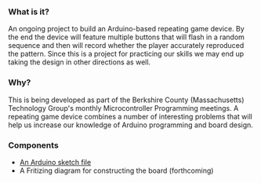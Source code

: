### What is it?

An ongoing project to build an Arduino-based repeating game device. By the end
the device will feature multiple buttons that will flash in a random sequence
and then will record whether the player accurately reproduced the pattern.
Since this is a project for practicing our skills we may end up taking the
design in other directions as well.

### Why?

This is being developed as part of the Berkshire County (Massachusetts)
Technology Group's monthly Microcontroller Programming meetings. A repeating
game device combines a number of interesting problems that will help us
increase our knowledge of Arduino programming and board design.

### Components

- [An Arduino sketch file](start.ino)
- A Fritizing diagram for constructing the board (forthcoming)
